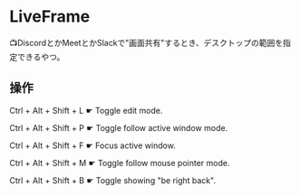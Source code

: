# LiveFrame

📺DiscordとかMeetとかSlackで"画面共有"するとき、デスクトップの範囲を指定できるやつ。

## 操作

Ctrl + Alt + Shift + L ☛ Toggle edit mode.

Ctrl + Alt + Shift + P ☛ Toggle follow active window mode.

Ctrl + Alt + Shift + F ☛ Focus active window.

Ctrl + Alt + Shift + M ☛ Toggle follow mouse pointer mode.

Ctrl + Alt + Shift + B ☛ Toggle showing "be right back".

